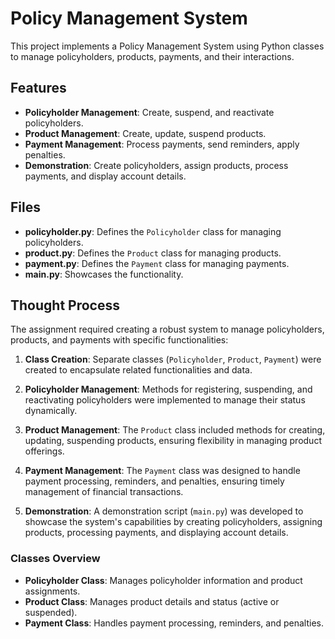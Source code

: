 # Policy Management System

This project implements a Policy Management System using Python classes to manage policyholders, products, payments, and their interactions.

## Features

- **Policyholder Management**: Create, suspend, and reactivate policyholders.
- **Product Management**: Create, update, suspend products.
- **Payment Management**: Process payments, send reminders, apply penalties.
- **Demonstration**: Create policyholders, assign products, process payments, and display account details.

## Files

- **policyholder.py**: Defines the `Policyholder` class for managing policyholders.
- **product.py**: Defines the `Product` class for managing products.
- **payment.py**: Defines the `Payment` class for managing payments.
- **main.py**: Showcases the functionality.

## Thought Process

The assignment required creating a robust system to manage policyholders, products, and payments with specific functionalities:

1. **Class Creation**: Separate classes (`Policyholder`, `Product`, `Payment`) were created to encapsulate related functionalities and data.
   
2. **Policyholder Management**: Methods for registering, suspending, and reactivating policyholders were implemented to manage their status dynamically.

3. **Product Management**: The `Product` class included methods for creating, updating, suspending products, ensuring flexibility in managing product offerings.

4. **Payment Management**: The `Payment` class was designed to handle payment processing, reminders, and penalties, ensuring timely management of financial transactions.

5. **Demonstration**: A demonstration script (`main.py`) was developed to showcase the system's capabilities by creating policyholders, assigning products, processing payments, and displaying account details.

### Classes Overview

- **Policyholder Class**: Manages policyholder information and product assignments.
- **Product Class**: Manages product details and status (active or suspended).
- **Payment Class**: Handles payment processing, reminders, and penalties.